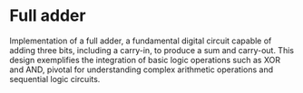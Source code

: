 # Full adder

Implementation of a full adder, a fundamental digital circuit capable of adding three bits, including a carry-in, to produce a sum and carry-out. This design exemplifies the integration of basic logic operations such as XOR and AND, pivotal for understanding complex arithmetic operations and sequential logic circuits.